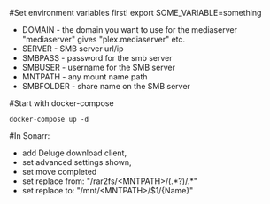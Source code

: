 #Set environment variables first!
export SOME_VARIABLE=something

- DOMAIN - the domain you want to use for the mediaserver "mediaserver" gives "plex.mediaserver" etc.
- SERVER - SMB server url/ip
- SMBPASS - password for the smb server
- SMBUSER - username for the SMB server
- MNTPATH - any mount name path
- SMBFOLDER - share name on the SMB server 

#Start with docker-compose
```
docker-compose up -d
```

#In Sonarr: 
- add Deluge download client, 
- set advanced settings shown, 
- set move completed 
- set replace from: "\/rar2fs\/\<MNTPATH>\/(.\*?)\/.*" 
- set replace to: "/mnt/\<MNTPATH>/$1/{Name}"
